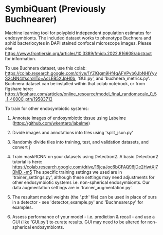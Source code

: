 # SymbiQuant (Previously Buchnearer)
Machine learning tool for polyploid independent population estimates for endosymbionts. The included dataset works to phenotype Buchnera and aphid bacteriocytes in DAPI stained confocal microscope images.
Please see https://www.frontiersin.org/articles/10.3389/fmicb.2022.816608/abstract for information.




To use Buchnera dataset, use this colab: https://colab.research.google.com/drive/1YZlQgm9Hf4qAFVPvb6JbNHlYyvS2cNN4#scrollTo=AcLEB5XJpH0b, 'GUI.py', and 'buchnera_metrics.py'.
Buchnera dataset can be installed within that colab notebook, or from figshare here: https://figshare.com/articles/online_resource/model_final_randomscale_0_5_1_40000_pth/19583713

To train for other endosymbiotic systems:

1. Annotate images of endosymbiotic tissue using Labelme (https://github.com/wkentaro/labelme)

2. Divide images and annotations into tiles using 'split_json.py'

3. Randomly divide tiles into training, test, and validation datasets, and convert j

4. Train maskRCNN on your datasets using Detectron2. A basic Detectron2 tutorial is here: https://colab.research.google.com/drive/16jcaJoc6bCFAQ96jDe2HwtXj7BMD_-m5
The specific training settings we used are in 'trainer_settings.py', although these settings may need adjustments for other endosymbiotic systems i.e. non-spherical endosymbionts. Our data augmentation settings are in 'trainer_augmentation.py'.

5. The resultant model weights (the '.pth' file) can be used in place of ours in a detector - see 'detector_example.py' and 'Buchnearer.py' for examples.

6. Assess performance of your model - i.e. prediction & recall - and use a GUI (like 'GUI.py') to curate results. GUI may need to be altered for non-spherical endosymbionts.

